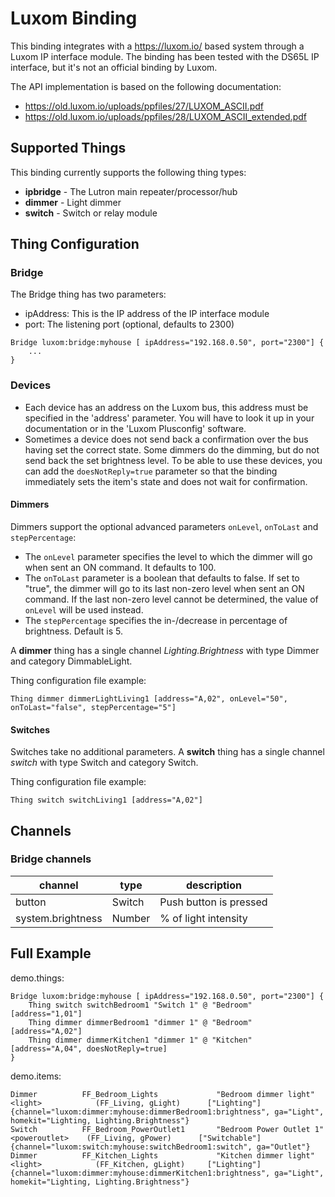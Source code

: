 # Luxom Binding

This binding integrates with a https://luxom.io/ based system through a Luxom IP interface module.
The binding has been tested with the DS65L IP interface, but it's not an official binding by Luxom.

The API implementation is based on the following documentation: 

- https://old.luxom.io/uploads/ppfiles/27/LUXOM_ASCII.pdf
- https://old.luxom.io/uploads/ppfiles/28/LUXOM_ASCII_extended.pdf

## Supported Things

This binding currently supports the following thing types:
* **ipbridge** - The Lutron main repeater/processor/hub
* **dimmer** - Light dimmer
* **switch** - Switch or relay module

## Thing Configuration

### Bridge

The Bridge thing has two parameters:

- ipAddress: This is the IP address of the IP interface module 
- port: The listening port (optional, defaults to 2300)

```
Bridge luxom:bridge:myhouse [ ipAddress="192.168.0.50", port="2300"] {
    ...
}
```

### Devices

- Each device has an address on the Luxom bus, this address must be specified in the 'address' parameter. 
You will have to look it up in your documentation or in the 'Luxom Plusconfig' software.
- Sometimes a device does not send back a confirmation over the bus having set the correct state. 
Some dimmers do the dimming, but do not send back the set brightness level. 
To be able to use these devices, you can add the `doesNotReply=true` parameter so that the binding immediately sets the item's state and does not wait for confirmation.
  
#### Dimmers

Dimmers support the optional advanced parameters `onLevel`, `onToLast` and `stepPercentage`:

- The `onLevel` parameter specifies the level to which the dimmer will go when sent an ON command. It defaults to 100.
- The `onToLast` parameter is a boolean that defaults to false. If set to "true", the dimmer will go to its last non-zero level when sent an ON command. If the last non-zero level cannot be determined, the value of `onLevel` will be used instead.
- The `stepPercentage` specifies the in-/decrease in percentage of brightness. Default is 5.

A **dimmer** thing has a single channel *Lighting.Brightness* with type Dimmer and category DimmableLight.

Thing configuration file example:

```
Thing dimmer dimmerLightLiving1 [address="A,02", onLevel="50", onToLast="false", stepPercentage="5"]
```

#### Switches

Switches take no additional parameters.
A **switch** thing has a single channel *switch* with type Switch and category Switch.

Thing configuration file example:

```
Thing switch switchLiving1 [address="A,02"]
```

## Channels

### Bridge channels

| channel           | type   | description            |
|-------------------|--------|------------------------|
| button            | Switch | Push button is pressed |
| system.brightness | Number | % of light intensity   |

## Full Example

demo.things:

```
Bridge luxom:bridge:myhouse [ ipAddress="192.168.0.50", port="2300"] {
    Thing switch switchBedroom1 "Switch 1" @ "Bedroom" [address="1,01"]
    Thing dimmer dimmerBedroom1 "dimmer 1" @ "Bedroom" [address="A,02"]
    Thing dimmer dimmerKitchen1 "dimmer 1" @ "Kitchen" [address="A,04", doesNotReply=true]
}
```

demo.items:

```
Dimmer          FF_Bedroom_Lights             "Bedroom dimmer light"   <light>            (FF_Living, gLight)      ["Lighting"] {channel="luxom:dimmer:myhouse:dimmerBedroom1:brightness", ga="Light", homekit="Lighting, Lighting.Brightness"}
Switch          FF_Bedroom_PowerOutlet1       "Bedroom Power Outlet 1"   <poweroutlet>    (FF_Living, gPower)      ["Switchable"] {channel="luxom:switch:myhouse:switchBedroom1:switch", ga="Outlet"}
Dimmer          FF_Kitchen_Lights             "Kitchen dimmer light"   <light>            (FF_Kitchen, gLight)     ["Lighting"] {channel="luxom:dimmer:myhouse:dimmerKitchen1:brightness", ga="Light", homekit="Lighting, Lighting.Brightness"}
```
